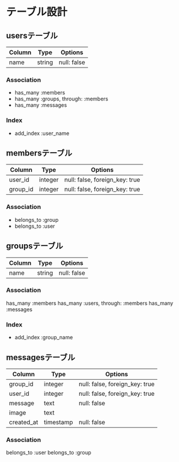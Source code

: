 # テーブル設計

## usersテーブル

|Column|Type|Options|
|------|----|-------|
|name|string|null: false|

### Association

- has_many :members
- has_many :groups, through: :members
- has_many :messages

### Index

- add_index :user_name


## membersテーブル

|Column|Type|Options|
|------|----|-------|
|user_id|integer|null: false, foreign_key: true|
|group_id|integer|null: false, foreign_key: true|

### Association

- belongs_to :group
- belongs_to :user


## groupsテーブル

|Column|Type|Options|
|------|----|-------|
|name|string|null: false|

### Association

has_many :members
has_many :users, through: :members
has_many :messages

### Index

- add_index :group_name


## messagesテーブル

|Column|Type|Options|
|------|----|-------|
|group_id|integer|null: false, foreign_key: true|
|user_id|integer|null: false, foreign_key: true|
|message|text|null: false|
|image|text|  |
|created_at|timestamp|null: false|

### Association

belongs_to :user
belongs_to :group
